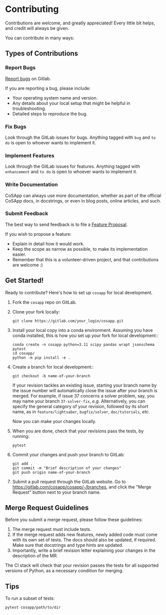 # Contributing

Contributions are welcome, and greatly appreciated!
Every little bit helps, and credit will always be given.

You can contribute in many ways:

## Types of Contributions

### Report Bugs

[Report bugs](https://gitlab.com/CoSApp/cosapp/issues/new?issuable_template=Bug) on Gitlab.

If you are reporting a bug, please include:

* Your operating system name and version.
* Any details about your local setup that might be helpful in troubleshooting.
* Detailed steps to reproduce the bug.

### Fix Bugs

Look through the GitLab issues for bugs.
Anything tagged with `bug` and `to do` is open to whoever wants to implement it.

### Implement Features

Look through the GitLab issues for features.
Anything tagged with `enhancement` and `to do` is open to whoever wants to implement it.

### Write Documentation

CoSApp can always use more documentation, whether as part of the official CoSApp docs, in docstrings, or even in blog posts, online articles, and such.

### Submit Feedback

The best way to send feedback is to file a [Feature Proposal](https://gitlab.com/CoSApp/cosapp/issues/new?issuable_template=FeatureProposal).

If you wish to propose a feature:

* Explain in detail how it would work.
* Keep the scope as narrow as possible, to make its implementation easier.
* Remember that this is a volunteer-driven project, and that contributions are welcome :)

## Get Started!

Ready to contribute? Here's how to set up `cosapp` for local development.

1. Fork the `cosapp` repo on GitLab.

2. Clone your fork locally:
    ```
    git clone https://gitlab.com/your_login/cosapp.git
    ```

3. Install your local copy into a conda environment. Assuming you have conda installed, this is how you set up your fork for local development::
    ```
    conda create -n cosapp python=3.11 scipy pandas wrapt jsonschema pytest
    cd cosapp/
    python -m pip install -e .
    ```

4. Create a branch for local development::
    ```
    git checkout -b name-of-your-branch
    ```
    If your revision tackles an existing issue, starting your branch name by the issue number will automatically close the issue after your branch is merged.
    For example, if issue 37 concerns a solver problem, say, you may name your branch `37-solver-fix`, *e.g.*
    Alternatively, you can specify the general category of your revision, followed by its short name, as in `feature/lightsaber`, `bugfix/solver`, `doc/tutorials`, *etc.*

    Now you can make your changes locally.

5. When you are done, check that your revisions pass the tests, by running:
    ```
    pytest
    ```

6. Commit your changes and push your branch to GitLab:
    ```
    git add .
    git commit -m "Brief description of your changes"
    git push origin name-of-your-branch
    ```

7. Submit a pull request through the GitLab website.
    Go to https://gitlab.com/cosapp/cosapp/-/branches, and click the "Merge Request" button next to your branch name.

## Merge Request Guidelines

Before you submit a merge request, please follow these guidelines:

1. The merge request must include tests.
2. If the merge request adds new features, newly added code must come with its own set of tests. The docs should also be updated, if required. Make sure that
   docstrings and type hints are updated.
3. Importantly, write a brief revision letter explaining your changes in the description of the MR.

The CI stack will check that your revision passes the tests for all supported versions of Python, as a necessary condition for merging.

## Tips

To run a subset of tests:
```
pytest cosapp/path/to/dir
```
